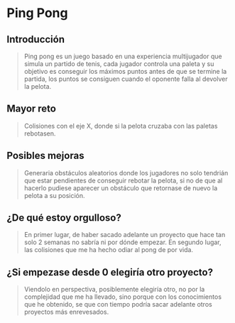 # Ping Pong

## Introducción
> Ping pong es un juego basado en una experiencia multijugador que simula un partido de tenis, cada jugador controla una paleta y su objetivo es conseguir los máximos puntos antes de que se termine la partida, los puntos se consiguen cuando el oponente falla al devolver la pelota.

## Mayor reto
>Colisiones con el eje X, donde si la pelota cruzaba con las paletas rebotasen.

## Posibles mejoras
>Generaria obstáculos aleatorios donde los jugadores no solo tendrián que estar pendientes de conseguir rebotar la pelota, si no de que al hacerlo pudiese aparecer un obstáculo que retornase de nuevo la pelota a su posición.

## ¿De qué estoy orgulloso?
>En primer lugar, de haber sacado adelante un proyecto que hace tan solo 2 semanas no sabría ni por dónde empezar. En segundo lugar, las colisiones que me ha hecho odiar al pong de por vida.

## ¿Si empezase desde 0 elegiría otro proyecto?
>Viendolo en perspectiva, posiblemente elegiría otro, no por la complejidad que me ha llevado, sino porque con los conocimientos que he obtenido, se que con tiempo podría sacar adelante otros proyectos más enrevesados.